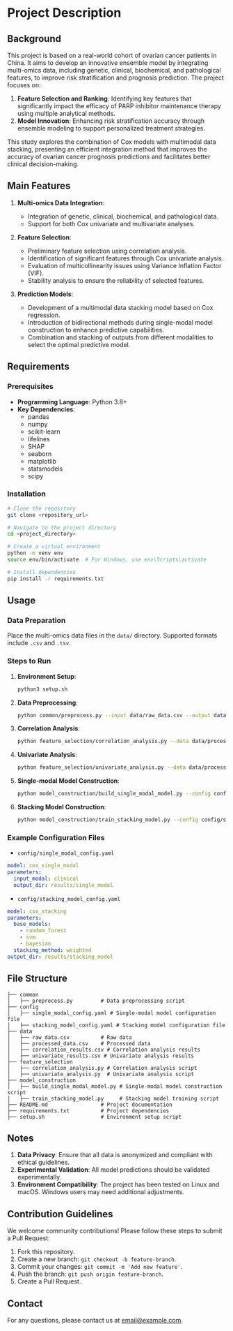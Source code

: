 # Project Description

## Background

This project is based on a real-world cohort of ovarian cancer patients in China. It aims to develop an innovative ensemble model by integrating multi-omics data, including genetic, clinical, biochemical, and pathological features, to improve risk stratification and prognosis prediction. The project focuses on:

1. **Feature Selection and Ranking**: Identifying key features that significantly impact the efficacy of PARP inhibitor maintenance therapy using multiple analytical methods.
2. **Model Innovation**: Enhancing risk stratification accuracy through ensemble modeling to support personalized treatment strategies.

This study explores the combination of Cox models with multimodal data stacking, presenting an efficient integration method that improves the accuracy of ovarian cancer prognosis predictions and facilitates better clinical decision-making.

## Main Features

1. **Multi-omics Data Integration**:

   - Integration of genetic, clinical, biochemical, and pathological data.
   - Support for both Cox univariate and multivariate analyses.

2. **Feature Selection**:

   - Preliminary feature selection using correlation analysis.
   - Identification of significant features through Cox univariate analysis.
   - Evaluation of multicollinearity issues using Variance Inflation Factor (VIF).
   - Stability analysis to ensure the reliability of selected features.

3. **Prediction Models**:

   - Development of a multimodal data stacking model based on Cox regression.
   - Introduction of bidirectional methods during single-modal model construction to enhance predictive capabilities.
   - Combination and stacking of outputs from different modalities to select the optimal predictive model.

## Requirements

### Prerequisites

- **Programming Language**: Python 3.8+
- **Key Dependencies**:
  - pandas
  - numpy
  - scikit-learn
  - lifelines
  - SHAP
  - seaborn
  - matplotlib
  - statsmodels
  - scipy

### Installation

```bash
# Clone the repository
git clone <repository_url>

# Navigate to the project directory
cd <project_directory>

# Create a virtual environment
python -m venv env
source env/bin/activate  # For Windows, use env\Scripts\activate

# Install dependencies
pip install -r requirements.txt
```

## Usage

### Data Preparation

Place the multi-omics data files in the `data/` directory. Supported formats include `.csv` and `.tsv`.

### Steps to Run

1. **Environment Setup**:

   ```bash
   python3 setup.sh
   ```

2. **Data Preprocessing**:

   ```bash
   python common/preprocess.py --input data/raw_data.csv --output data/processed_data.csv
   ```

3. **Correlation Analysis**:

   ```bash
   python feature_selection/correlation_analysis.py --data data/processed_data.csv --output data/correlation_results.csv
   ```

4. **Univariate Analysis**:

   ```bash
   python feature_selection/univariate_analysis.py --data data/processed_data.csv --output data/univariate_results.csv
   ```

5. **Single-modal Model Construction**:

   ```bash
   python model_construction/build_single_modal_model.py --config config/single_modal_config.yaml
   ```

6. **Stacking Model Construction**:

   ```bash
   python model_construction/train_stacking_model.py --config config/stacking_model_config.yaml
   ```

### Example Configuration Files

- `config/single_modal_config.yaml`

```yaml
model: cox_single_modal
parameters:
  input_modal: clinical
  output_dir: results/single_modal
```

- `config/stacking_model_config.yaml`

```yaml
model: cox_stacking
parameters:
  base_models:
    - random_forest
    - svm
    - bayesian
  stacking_method: weighted
output_dir: results/stacking_model
```

## File Structure

```
├── common
│   ├── preprocess.py         # Data preprocessing script
├── config
│   ├── single_modal_config.yaml # Single-modal model configuration file
│   ├── stacking_model_config.yaml # Stacking model configuration file
├── data
│   ├── raw_data.csv          # Raw data
│   ├── processed_data.csv    # Processed data
│   ├── correlation_results.csv # Correlation analysis results
│   ├── univariate_results.csv # Univariate analysis results
├── feature_selection
│   ├── correlation_analysis.py # Correlation analysis script
│   ├── univariate_analysis.py  # Univariate analysis script
├── model_construction
│   ├── build_single_modal_model.py # Single-modal model construction script
│   ├── train_stacking_model.py     # Stacking model training script
├── README.md                 # Project documentation
├── requirements.txt          # Project dependencies
├── setup.sh                  # Environment setup script
```

## Notes

1. **Data Privacy**: Ensure that all data is anonymized and compliant with ethical guidelines.
2. **Experimental Validation**: All model predictions should be validated experimentally.
3. **Environment Compatibility**: The project has been tested on Linux and macOS. Windows users may need additional adjustments.

## Contribution Guidelines

We welcome community contributions! Please follow these steps to submit a Pull Request:

1. Fork this repository.
2. Create a new branch: `git checkout -b feature-branch`.
3. Commit your changes: `git commit -m 'Add new feature'`.
4. Push the branch: `git push origin feature-branch`.
5. Create a Pull Request.

## Contact

For any questions, please contact us at [email@example.com](mailto:email@example.com).

